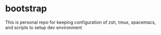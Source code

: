 # bootstrap
This is personal repo for keeping configuration of zsh, tmux, spacemacs, and scripts to setup dev environment
